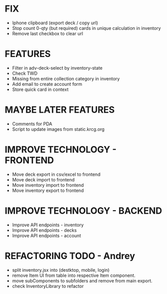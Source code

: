 # FIX
- Iphone clipboard (export deck / copy url)
- Stop count 0-qty (but required) cards in unique calculation in inventory
- Remove last checkbox to clear url

# FEATURES
- Filter in adv-deck-select by inventory-state
- Check TWD
- Missing from entire collection category in inventory
- Add email to create account form
- Store quick card in context

# MAYBE LATER FEATURES
- Comments for PDA
- Script to update images from static.krcg.org

# IMPROVE TECHNOLOGY - FRONTEND
- Move deck export in csv/excel to frontend
- Move deck import to frontend
- Move inventory import to frontend
- Move inventory export to frontend

# IMPROVE TECHNOLOGY - BACKEND
- Improve API endpoints - inventory
- Improve API endpoints - decks
- Improve API endpoints - account

# REFACTORING TODO - Andrey
- split inventory.jsx into (destktop, mobile, login)
- remove Item UI from table into respective Item component.
- move subComponents to subfolders and remove from main export.
- check InventoryLibrary to refactor
